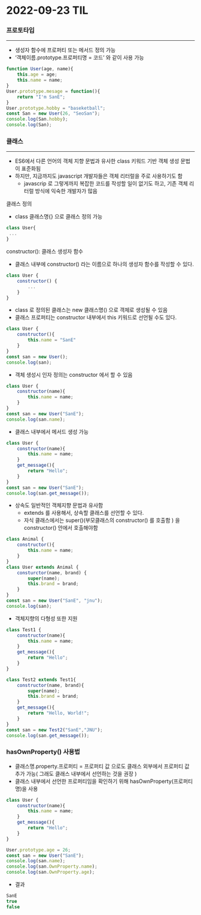 # 2022-09-23 TIL

### 프로토타입

---

- 생성자 함수에 프로퍼티 또는 메서드 정의 가능
- ‘객체이름.prototype.프로퍼티명 = 코드’ 와 같이 사용 가능

```jsx
function User(age, name){
	this.age = age;
	this.name = name;
}
User.prototype.mesage = function(){
	return "I'm SanE";
}
User.prototype.hobby = "baseketball";
const San = new User(26, "SeoSan");
console.log(San.hobby);
console.log(San);
```

### 클래스

---

- ES6에서 다른 언어의 객체 지향 문법과 유사한 class 키워드 기반 객체 생성 문법이 표준화됨
- 하지만, 지금까지도 javascript 개발자들은 객체 리터럴을 주로 사용하기도 함
    - javascrip 로 그렇게까지 복잡한 코드를 작성할 일이 없기도 하고, 기존 객체 리터럴 방식에 익숙한 개발자가 많음

클래스 정의

- class 클래스명{} 으로 클래스 정의 가능

```jsx
class User{
 ...
}
```

constructor(): 클래스 생성자 함수

- 클래스 내부에 constructor() 라는 이름으로 하나의 생성자 함수를 작성할 수 있다.

```jsx
class User {
	constructor() {
		...
	}
}
```

- class 로 정의된 클래스는 new 클래스명() 으로 객체로 생성될 수 있음
- 클래스 프로퍼티는 constructor 내부에서 this 키워드로 선언될 수도 있다.

```jsx
class User {
	constructor(){
		this.name = "SanE"
	}
}
const san = new User();
console.log(san);
```

- 객체 생성시 인자 정의는 constructor 에서 할 수 있음

```jsx
class User {
	constructor(name){
		this.name = name;
	}
}
const san = new User("SanE");
console.log(san.name);
```

- 클래스 내부에서 메서드 생성 가능

```jsx
class User {
	constructor(name){
		this.name = name;
	}
	get_message(){
		return "Hello";
	}
}
const san = new User("SanE");
console.log(san.get_message());
```

- 상속도 일반적인 객체지향 문법과 유사함
    - extends 를 사용해서, 상속할 클래스를 선언할 수 있다.
    - 자식 클래스에서는 super()(부모클래스의 constructor() 를 호출함 ) 을 constructor() 안에서 호출해야함

```jsx
class Animal {
	constructor(){
		this.name = name;
	}
}
class User extends Animal {
	consturctor(name, brand) {
		super(name);
		this.brand = brand;
	}
}
const san = new User("SanE", "jnu");
console.log(san);
```

- 객체지향의 다형성 또한 지원

```jsx
class Test1 {
	constructor(name){
		this.name = name;
	}
	get_message(){
		return "Hello";
	}
}

class Test2 extends Test1{
	constructor(name, brand){
		super(name);
		this.brand = brand;
	}
	get_message(){
		return "Hello, World!";
	}
}
const san = new Test2("SanE","JNU");
console.log(san.get_message());
```

### hasOwnProperty() 사용법

- 클래스명.property.프로퍼티 = 프로퍼티 값 으로도 클래스 외부에서 프로퍼티 값 추가 가능( 그래도 클래스 내부에서 선언하는 것을 권장 )
- 클래스 내부에서 선언한 프로퍼티임을 확인하기 위해 hasOwnProperty(프로퍼티명)을 사용

```jsx
class User {
	constructor(name){
		this.name = name;
	}
	get_message(){
		return "Hello";
	}
}

User.prototype.age = 26;
const san = new User("SanE");
console.log(san.name);
console.log(san.OwnProperty.name);
console.log(san.OwnProperty.age);
```

- 결과

```jsx
SanE
true
false
```